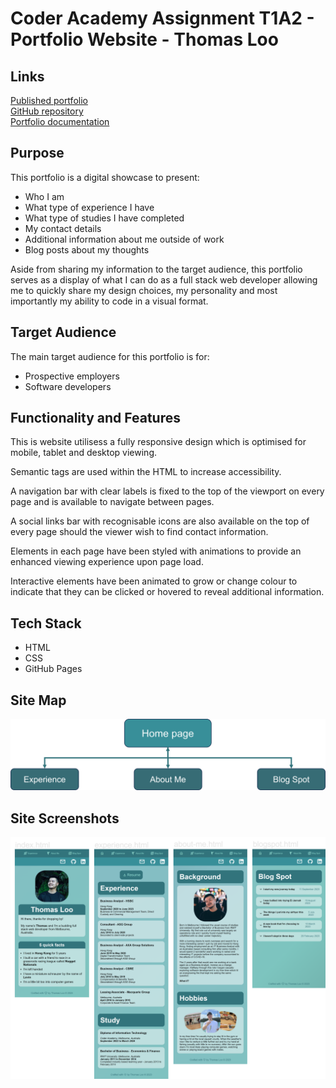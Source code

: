 # Coder Academy Assignment T1A2 - Portfolio Website - Thomas Loo

## Links
[Published portfolio](https://neggfriedrice.github.io/Portfolio/index.html)  
[GitHub repository](https://github.com/NeggFriedRice/Portfolio)  
[Portfolio documentation](/ppt/Thomas-Loo-Portfolio-Presentation-T1A2.pdf)  

## Purpose
This portfolio is a digital showcase to present:
- Who I am
- What type of experience I have
- What type of studies I have completed
- My contact details
- Additional information about me outside of work
- Blog posts about my thoughts

Aside from sharing my information to the target audience, this portfolio serves as a display of what I can do as a full stack web developer allowing me to quickly share my design choices, my personality and most importantly my ability to code in a visual format.

## Target Audience
The main target audience for this portfolio is for:
- Prospective employers
- Software developers

## Functionality and Features
This is website utilisess a fully responsive design which is optimised for mobile, tablet and desktop viewing.

Semantic tags are used within the HTML to increase accessibility.

A navigation bar with clear labels is fixed to the top of the viewport on every page and is available to navigate between pages.

A social links bar with recognisable icons are also available on the top of every page should the viewer wish to find contact information.

Elements in each page have been styled with animations to provide an enhanced viewing experience upon page load.

Interactive elements have been animated to grow or change colour to indicate that they can be clicked or hovered to reveal additional information.

## Tech Stack
- HTML
- CSS
- GitHub Pages

## Site Map
![Site map](./docs/sitemap.png)

## Site Screenshots
![Site screenshots](./docs/screenshots.png)